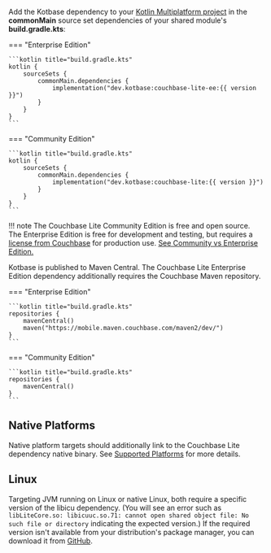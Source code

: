 Add the Kotbase dependency to your [Kotlin Multiplatform project](
https://kotlinlang.org/docs/multiplatform-mobile-getting-started.html) in the **commonMain** source set dependencies of
your shared module's **build.gradle.kts**:

=== "Enterprise Edition"

    ```kotlin title="build.gradle.kts"
    kotlin {
        sourceSets {
            commonMain.dependencies {
                implementation("dev.kotbase:couchbase-lite-ee:{{ version }}")
            }
        }
    }
    ```

=== "Community Edition"

    ```kotlin title="build.gradle.kts"
    kotlin {
        sourceSets {
            commonMain.dependencies {
                implementation("dev.kotbase:couchbase-lite:{{ version }}")
            }
        }
    }
    ```

!!! note
    The Couchbase Lite Community Edition is free and open source. The Enterprise Edition is free for development and
    testing, but requires a [license from Couchbase](https://www.couchbase.com/pricing/#couchbase-mobile) for production
    use. [See Community vs Enterprise Edition.](https://www.couchbase.com/products/editions/#couchbase_lite)

Kotbase is published to Maven Central. The Couchbase Lite Enterprise Edition dependency additionally requires the
Couchbase Maven repository.

=== "Enterprise Edition"

    ```kotlin title="build.gradle.kts"
    repositories {
        mavenCentral()
        maven("https://mobile.maven.couchbase.com/maven2/dev/")
    }
    ```

=== "Community Edition"

    ```kotlin title="build.gradle.kts"
    repositories {
        mavenCentral()
    }
    ```

## Native Platforms

Native platform targets should additionally link to the Couchbase Lite dependency native binary. See [Supported
Platforms](platforms.md) for more details.

## Linux

Targeting JVM running on Linux or native Linux, both require a specific version of the libicu dependency. (You will see
an error such as `libLiteCore.so: libicuuc.so.71: cannot open shared object file: No such file or directory` indicating
the expected version.) If the required version isn't available from your distribution's package manager, you can
download it from [GitHub](https://github.com/unicode-org/icu/releases).
